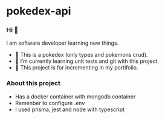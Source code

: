 # pokedex-api

### Hi 👋
I am software developer learning new things.
- 📱 This is a pokedex (only types and pokemons crud).
- 🌱 I’m currently learning unit tests and git with this project.
- 💠 This project is for incrementing in my portifolio. 

### About this project
- Has a docker container with mongodb container
- Remenber to configure .env
- I used prisma, jest and node with typescript